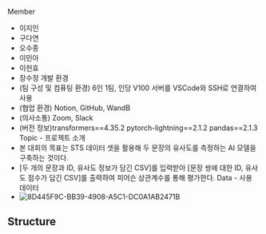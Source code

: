 Member
  - 이지인
  - 구다연
  - 오수종
  - 이민아
  - 이헌효
  - 장수정
개발 환경
  - (팀 구성 및 컴퓨팅 환경) 6인 1팀, 인당 V100 서버를 VSCode와 SSH로 연결하여 사용
  - (협업 환경) Notion, GitHub, WandB
  - (의사소통) Zoom, Slack
  - (버전 정보)transformers==4.35.2 pytorch-lightning==2.1.2 pandas==2.1.3
Topic - 프로젝트 소개
  - 본 대회의 목표는 STS 데이터 셋을 활용해 두 문장의 유사도를 측정하는 AI 모델을 구축하는 것이다.
  - [두 개의 문장과 ID, 유사도 정보가 담긴 CSV]를 입력받아 [문장 쌍에 대한 ID, 유사도 점수가 담긴 CSV]를 출력하여 피어슨 상관계수를 통해 평가한다.
Data - 사용 데이터
  - ![8D445F9C-BB39-4908-A5C1-DC0A1AB2471B](https://github.com/boostcampaitech6/level1-semantictextsimilarity-nlp-07/assets/93438663/1189cf58-5ad9-49e8-9eec-41db1a55f041)

Structure
  - 
